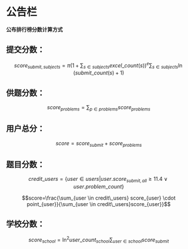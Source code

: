 # 公告栏

**公布排行榜分数计算方式**

## 提交分数：

$$score_{submit,subjects} = \pi (1+\sum_{s \in subjects}{excel\_count(s)})^e \sum_{s \in subjects}{\ln({submit\_count(s)+1})}$$

## 供题分数：

$$score_{problems}=\sum_{p \in problems}{score_{problems}}$$

## 用户总分：

$$score=score_{submit}+score_{problems}$$

## 题目分数：

$$credit\_users = \{ user \in users | user.score_{submit,all} \geq 11.4 \vee user.problem\_count\}$$

$$score=\frac{\sum_{user \in  credit\_users} score_{user} \cdot point_{user}}{\sum_{user \in  credit\_users}score_{user}}$$

## 学校分数：

$$score_{school}=\ln^2{user\_count_{school}} \sum_{user \in school } score_{submit}$$


